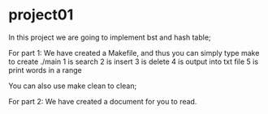 # project01

In this project we are going to implement bst and hash table;

For part 1:
We have created a Makefile, and thus you can simply type make to create ./main
1 is search
2 is insert
3 is delete
4 is output into txt file
5 is print words in a range

You can also use make clean to clean;

For part 2:
We have created a document for you to read.
